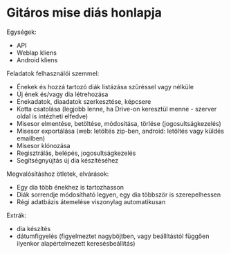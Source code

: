 # Gitáros mise diás honlapja

Egységek:
- API
- Weblap kliens
- Android kliens

Feladatok felhasználói szemmel:
- Énekek és hozzá tartozó diák listázása szűréssel vagy nélküle
- Új ének és/vagy dia létrehozása
- Énekadatok, diaadatok szerkesztése, képcsere
- Kotta csatolása (legjobb lenne, ha Drive-on keresztül menne - szerver oldal is intézheti elfedve)
- Misesor elmentése, betöltése, módosítása, törlése (jogosultságkezelés)
- Misesor exportálása (web: letöltés zip-ben, android: letöltés vagy küldés emailben)
- Misesor klónozása
- Regisztrálás, belépés, jogosultságkezelés
- Segítségnyújtás új dia készítéséhez

Megvalósításhoz ötletek, elvárások:
- Egy dia több énekhez is tartozhasson
- Diák sorrendje módosítható legyen, egy dia többször is szerepelhessen
- Régi adatbázis átemelése viszonylag automatikusan

Extrák:
- dia készítés
- dátumfigyelés (figyelmeztet nagyböjtben, vagy beállítástól függően ilyenkor alapértelmezett keresésbeállítás)
